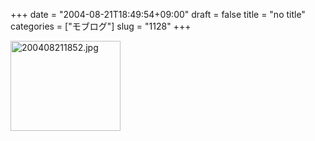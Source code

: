 +++
date = "2004-08-21T18:49:54+09:00"
draft = false
title = "no title"
categories = ["モブログ"]
slug = "1128"
+++

<img src="http://ieiriblog.jugem.cc/?image=4008" class="pict" width="176" height="144" alt="200408211852.jpg" />
&nbsp;
